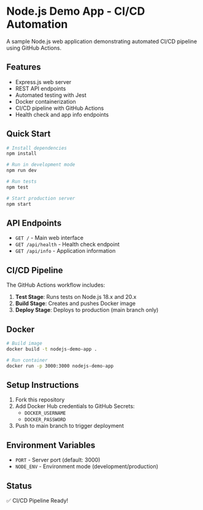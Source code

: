 # Node.js Demo App - CI/CD Automation

A sample Node.js web application demonstrating automated CI/CD pipeline using GitHub Actions.

## Features

- Express.js web server
- REST API endpoints
- Automated testing with Jest
- Docker containerization
- CI/CD pipeline with GitHub Actions
- Health check and app info endpoints

## Quick Start

```bash
# Install dependencies
npm install

# Run in development mode
npm run dev

# Run tests
npm test

# Start production server
npm start
```

## API Endpoints

- `GET /` - Main web interface
- `GET /api/health` - Health check endpoint
- `GET /api/info` - Application information

## CI/CD Pipeline

The GitHub Actions workflow includes:

1. **Test Stage**: Runs tests on Node.js 18.x and 20.x
2. **Build Stage**: Creates and pushes Docker image
3. **Deploy Stage**: Deploys to production (main branch only)

## Docker

```bash
# Build image
docker build -t nodejs-demo-app .

# Run container
docker run -p 3000:3000 nodejs-demo-app
```

## Setup Instructions

1. Fork this repository
2. Add Docker Hub credentials to GitHub Secrets:
   - `DOCKER_USERNAME`
   - `DOCKER_PASSWORD`
3. Push to main branch to trigger deployment

## Environment Variables

- `PORT` - Server port (default: 3000)
- `NODE_ENV` - Environment mode (development/production)

## Status

✅ CI/CD Pipeline Ready!
